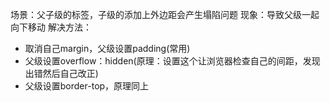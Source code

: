 场景：父子级的标签，子级的添加上外边距会产生塌陷问题
现象：导致父级一起向下移动
解决方法：
- 取消自己margin，父级设置padding(常用)
- 父级设置overflow：hidden(原理：设置这个让浏览器检查自己的间距，发现出错然后自己改正)
- 父级设置border-top，原理同上